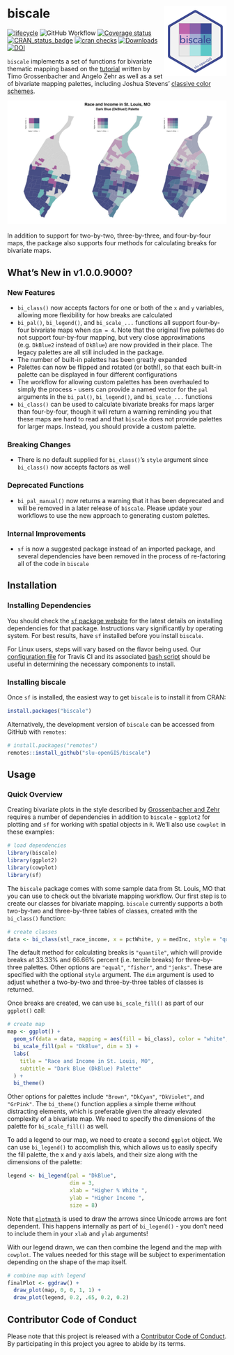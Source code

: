
<!-- README.md is generated from README.Rmd. Please edit that file -->

# biscale <img src="man/figures/logo.png" align="right" />

[![lifecycle](https://img.shields.io/badge/lifecycle-maturing-blue.svg)](https://www.tidyverse.org/lifecycle/#maturing)
![GitHub
Workflow](https://github.com/slu-openGIS/biscale/actions/workflows/R-CMD-check.yaml/badge.svg)
[![Coverage
status](https://codecov.io/gh/slu-openGIS/biscale/branch/main/graph/badge.svg)](https://codecov.io/github/slu-openGIS/biscale?branch=main)
[![CRAN_status_badge](http://www.r-pkg.org/badges/version/biscale)](https://cran.r-project.org/package=biscale)
[![cran
checks](https://cranchecks.info/badges/worst/biscale)](https://cran.r-project.org/web/checks/check_results_biscale.html)
[![Downloads](http://cranlogs.r-pkg.org/badges/biscale?color=brightgreen)](http://www.r-pkg.org/pkg/biscale)
[![DOI](https://zenodo.org/badge/183024212.svg)](https://zenodo.org/badge/latestdoi/183024212)

`biscale` implements a set of functions for bivariate thematic mapping
based on the
[tutorial](https://timogrossenbacher.ch/2019/04/bivariate-maps-with-ggplot2-and-sf/)
written by Timo Grossenbacher and Angelo Zehr as well as a set of
bivariate mapping palettes, including Joshua Stevens’ [classive color
schemes](http://www.joshuastevens.net/cartography/make-a-bivariate-choropleth-map/).

![](man/figures/biscale.001.jpeg)

In addition to support for two-by-two, three-by-three, and four-by-four
maps, the package also supports four methods for calculating breaks for
bivariate maps.

## What’s New in v1.0.0.9000?

### New Features

-   `bi_class()` now accepts factors for one or both of the `x` and `y`
    variables, allowing more flexibility for how breaks are calculated
-   `bi_pal()`, `bi_legend()`, and `bi_scale_...` functions all support
    four-by-four bivariate maps when `dim = 4`. Note that the original
    five palettes do not support four-by-four mapping, but very close
    approximations (e.g. `DkBlue2` instead of `DkBlue`) are now provided
    in their place. The legacy palettes are all still included in the
    package.
-   The number of built-in palettes has been greatly expanded
-   Palettes can now be flipped and rotated (or both!), so that each
    built-in palette can be displayed in four different configurations
-   The workflow for allowing custom palettes has been overhauled to
    simply the process - users can provide a named vector for the `pal`
    arguments in the `bi_pal()`, `bi_legend()`, and `bi_scale_...`
    functions
-   `bi_class()` can be used to calculate bivariate breaks for maps
    larger than four-by-four, though it will return a warning reminding
    you that these maps are hard to read and that `biscale` does not
    provide palettes for larger maps. Instead, you should provide a
    custom palette.

### Breaking Changes

-   There is no default supplied for `bi_class()`’s `style` argument
    since `bi_class()` now accepts factors as well

### Deprecated Functions

-   `bi_pal_manual()` now returns a warning that it has been deprecated
    and will be removed in a later release of `biscale`. Please update
    your workflows to use the new approach to generating custom
    palettes.

### Internal Improvements

-   `sf` is now a suggested package instead of an imported package, and
    several dependencies have been removed in the process of
    re-factoring all of the code in `biscale`

## Installation

### Installing Dependencies

You should check the [`sf` package
website](https://r-spatial.github.io/sf/) for the latest details on
installing dependencies for that package. Instructions vary
significantly by operating system. For best results, have `sf` installed
before you install `biscale`.

For Linux users, steps will vary based on the flavor being used. Our
[configuration
file](https://github.com/slu-openGIS/biscale/blob/master/.travis.yml)
for Travis CI and its associated [bash
script](https://github.com/slu-openGIS/biscale/blob/master/.travis/install.sh)
should be useful in determining the necessary components to install.

### Installing biscale

Once `sf` is installed, the easiest way to get `biscale` is to install
it from CRAN:

``` r
install.packages("biscale")
```

Alternatively, the development version of `biscale` can be accessed from
GitHub with `remotes`:

``` r
# install.packages("remotes")
remotes::install_github("slu-openGIS/biscale")
```

## Usage

### Quick Overview

Creating bivariate plots in the style described by [Grossenbacher and
Zehr](https://timogrossenbacher.ch/2019/04/bivariate-maps-with-ggplot2-and-sf/)
requires a number of dependencies in addition to `biscale` - `ggplot2`
for plotting and `sf` for working with spatial objects in `R`. We’ll
also use `cowplot` in these examples:

``` r
# load dependencies
library(biscale)
library(ggplot2)
library(cowplot)
library(sf)
```

The `biscale` package comes with some sample data from St. Louis, MO
that you can use to check out the bivariate mapping workflow. Our first
step is to create our classes for bivariate mapping. `biscale` currently
supports a both two-by-two and three-by-three tables of classes, created
with the `bi_class()` function:

``` r
# create classes
data <- bi_class(stl_race_income, x = pctWhite, y = medInc, style = "quantile", dim = 3)
```

The default method for calculating breaks is `"quantile"`, which will
provide breaks at 33.33% and 66.66% percent (i.e. tercile breaks) for
three-by-three palettes. Other options are `"equal"`, `"fisher"`, and
`"jenks"`. These are specified with the optional `style` argument. The
`dim` argument is used to adjust whether a two-by-two and three-by-three
tables of classes is returned.

Once breaks are created, we can use `bi_scale_fill()` as part of our
`ggplot()` call:

``` r
# create map
map <- ggplot() +
  geom_sf(data = data, mapping = aes(fill = bi_class), color = "white", size = 0.1, show.legend = FALSE) +
  bi_scale_fill(pal = "DkBlue", dim = 3) +
  labs(
    title = "Race and Income in St. Louis, MO",
    subtitle = "Dark Blue (DkBlue) Palette"
  ) +
  bi_theme()
```

Other options for palettes include `"Brown"`, `"DkCyan"`, `"DkViolet"`,
and `"GrPink"`. The `bi_theme()` function applies a simple theme without
distracting elements, which is preferable given the already elevated
complexity of a bivariate map. We need to specify the dimensions of the
palette for `bi_scale_fill()` as well.

To add a legend to our map, we need to create a second `ggplot` object.
We can use `bi_legend()` to accomplish this, which allows us to easily
specify the fill palette, the x and y axis labels, and their size along
with the dimensions of the palette:

``` r
legend <- bi_legend(pal = "DkBlue",
                    dim = 3,
                    xlab = "Higher % White ",
                    ylab = "Higher Income ",
                    size = 8)
```

Note that
[`plotmath`](https://stat.ethz.ch/R-manual/R-devel/library/grDevices/html/plotmath.html)
is used to draw the arrows since Unicode arrows are font dependent. This
happens internally as part of `bi_legend()` - you don’t need to include
them in your `xlab` and `ylab` arguments!

With our legend drawn, we can then combine the legend and the map with
`cowplot`. The values needed for this stage will be subject to
experimentation depending on the shape of the map itself.

``` r
# combine map with legend
finalPlot <- ggdraw() +
  draw_plot(map, 0, 0, 1, 1) +
  draw_plot(legend, 0.2, .65, 0.2, 0.2)
```

## Contributor Code of Conduct

Please note that this project is released with a [Contributor Code of
Conduct](https://slu-opengis.github.io/biscale/CODE_OF_CONDUCT.html). By
participating in this project you agree to abide by its terms.
